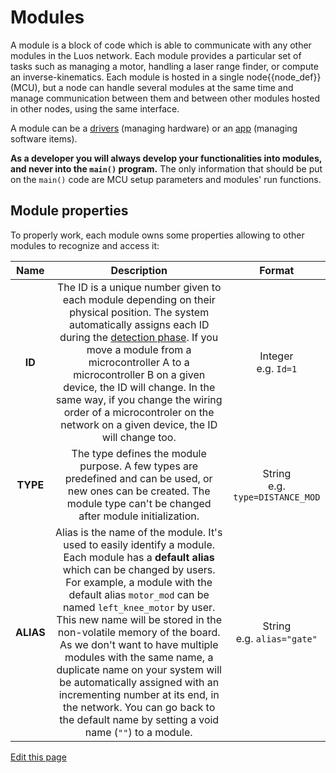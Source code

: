 # Modules

A module is a block of code which is able to communicate with any other modules in the Luos network. Each module provides a particular set of tasks such as managing a motor, handling a laser range finder, or compute an inverse-kinematics.
Each module is hosted in a single <span class="cust_tooltip">node<span class="cust_tooltiptext">{{node_def}}</span></span> (MCU), but a node can handle several modules at the same time and manage communication between them and between other modules hosted in other nodes, using the same interface.

A module can be a [drivers](/_pages/low/modules/drivers.md) (managing hardware) or an [app](/_pages/low/modules/apps.md) (managing software items).

**As a developer you will always develop your functionalities into modules, and never into the `main()` program.** The only information that should be put on the `main()` code are MCU setup parameters and modules' run functions.

## Module properties
To properly work, each module owns some properties allowing to other modules to recognize and access it:

| Name | Description | Format |
| :---: | :---: | :---: |
| **ID** | The ID is a unique number given to each module depending on their physical position. The system automatically assigns each ID during the [detection phase](/_pages/overview/general-basics.html#module-detection). If you move a module from a microcontroller A to a microcontroller B on a given device, the ID will change. In the same way, if you change the wiring order of a microcontroler on the network on a given device, the ID will change too. | Integer<br />e.g. `Id=1` |
| **TYPE** | The type defines the module purpose. A few types are predefined and can be used, or new ones can be created. The module type can't be changed after module initialization. | String<br />e.g. `type=DISTANCE_MOD` |
| **ALIAS** | Alias is the name of the module. It's used to easily identify a module. Each module has a **default alias** which can be changed by users. For example, a module with the default alias `motor_mod` can be named `left_knee_motor` by user. This new name will be stored in the non-volatile memory of the board. As we don't want to have multiple modules with the same name, a duplicate name on your system will be automatically assigned with an incrementing number at its end, in the network. You can go back to the default name by setting a void name (`""`) to a module. | String<br />e.g. `alias="gate"` |

<div class="cust_edit_page"><a href="https://{{gh_path}}/_pages/low/modules.md">Edit this page</a></div>
